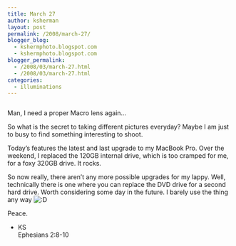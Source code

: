 ```yaml
---
title: March 27
author: ksherman
layout: post
permalink: /2008/march-27/
blogger_blog:
  - kshermphoto.blogspot.com
  - kshermphoto.blogspot.com
blogger_permalink:
  - /2008/03/march-27.html
  - /2008/03/march-27.html
categories:
  - illuminations
---
```

<a onblur="try {parent.deselectBloggerImageGracefully();} catch(e) {}" href="http://2.bp.blogspot.com/_HTtVcKQt9f8/R-xEH8XcltI/AAAAAAAAATw/jZnwXwJ68XU/s1600-h/March27-1.jpg"><img style="cursor: pointer;" src="http://2.bp.blogspot.com/_HTtVcKQt9f8/R-xEH8XcltI/AAAAAAAAATw/jZnwXwJ68XU/s400/March27-1.jpg" alt="" id="BLOGGER_PHOTO_ID_5182592174450841298" border="0" /></a>  
<a onblur="try {parent.deselectBloggerImageGracefully();} catch(e) {}" href="http://2.bp.blogspot.com/_HTtVcKQt9f8/R-xEH8XcluI/AAAAAAAAAT4/L2CwMaLkgNE/s1600-h/March27-2.jpg"><img style="cursor: pointer;" src="http://2.bp.blogspot.com/_HTtVcKQt9f8/R-xEH8XcluI/AAAAAAAAAT4/L2CwMaLkgNE/s400/March27-2.jpg" alt="" id="BLOGGER_PHOTO_ID_5182592174450841314" border="0" /></a>

Man, I need a proper Macro lens again&#8230;

So what is the secret to taking different pictures everyday? Maybe I am just to busy to find something interesting to shoot.

Today&#8217;s features the latest and last upgrade to my MacBook Pro. Over the weekend, I replaced the 120GB internal drive, which is too cramped for me, for a foxy 320GB drive. It rocks.

So now really, there aren&#8217;t any more possible upgrades for my lappy. Well, technically there is one where you can replace the DVD drive for a second hard drive. Worth considering some day in the future. I barely use the thing any way <img src="http://kshermphoto.com/wp-includes/images/smilies/icon_biggrin.gif" alt=":D" class="wp-smiley" />

Peace.  
- KS  
Ephesians 2:8-10